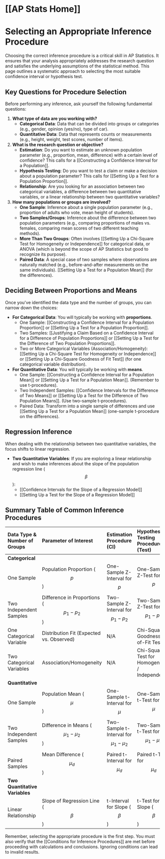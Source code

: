 # [[AP Stats Home]]
# Selecting an Appropriate Inference Procedure

Choosing the correct inference procedure is a critical skill in AP Statistics. It ensures that your analysis appropriately addresses the research question and satisfies the underlying assumptions of the statistical method. This page outlines a systematic approach to selecting the most suitable confidence interval or hypothesis test.

## Key Questions for Procedure Selection

Before performing any inference, ask yourself the following fundamental questions:

1.  **What type of data are you working with?**
    *   **Categorical Data**: Data that can be divided into groups or categories (e.g., gender, opinion (yes/no), type of car).
    *   **Quantitative Data**: Data that represents counts or measurements (e.g., height, weight, test scores, number of items).
2.  **What is the research question or objective?**
    *   **Estimation**: Do you want to estimate an unknown population parameter (e.g., proportion, mean, difference) with a certain level of confidence? This calls for a [[Constructing a Confidence Interval for a Population]].
    *   **Hypothesis Testing**: Do you want to test a claim or make a decision about a population parameter? This calls for [[Setting Up a Test for a Population Proportion]].
    *   **Relationship**: Are you looking for an association between two categorical variables, a difference between two quantitative variables, or a linear relationship between two quantitative variables?
3.  **How many populations or groups are involved?**
    *   **One Sample**: Inference about a single population parameter (e.g., proportion of adults who vote, mean height of students).
    *   **Two Samples/Groups**: Inference about the difference between two population parameters (e.g., comparing proportions of males vs. females, comparing mean scores of two different teaching methods).
    *   **More Than Two Groups**: Often involves [[Setting Up a Chi-Square Test for Homogeneity or Independence]] for categorical data, or ANOVA (which is beyond the scope of AP Statistics but good to recognize its purpose).
    *   **Paired Data**: A special case of two samples where observations are naturally matched (e.g., before-and-after measurements on the same individuals). [[Setting Up a Test for a Population Mean]] (for the differences).

## Deciding Between Proportions and Means

Once you've identified the data type and the number of groups, you can narrow down the choices:

*   **For Categorical Data**: You will typically be working with **proportions**.
    *   One Sample: [[Constructing a Confidence Interval for a Population Proportion]] or [[Setting Up a Test for a Population Proportion]].
    *   Two Samples: [[Justifying a Claim Based on a Confidence Interval for a Difference of Population Proportions]] or [[Setting Up a Test for the Difference of Two Population Proportions]].
    *   Two or More Categorical Variables (Association/Homogeneity): [[Setting Up a Chi-Square Test for Homogeneity or Independence]] or [[Setting Up a Chi-Square Goodness of Fit Test]] (for one categorical variable distribution).
*   **For Quantitative Data**: You will typically be working with **means**.
    *   One Sample: [[Constructing a Confidence Interval for a Population Mean]] or [[Setting Up a Test for a Population Mean]]. (Remember to use t-procedures).
    *   Two Independent Samples: [[Confidence Intervals for the Difference of Two Means]] or [[Setting Up a Test for the Difference of Two Population Means]]. (Use two-sample t-procedures).
    *   Paired Data: Transform into a single sample of differences and use [[Setting Up a Test for a Population Mean]] (one-sample t-procedure on the differences).

## Regression Inference

When dealing with the relationship between two quantitative variables, the focus shifts to linear regression.

*   **Two Quantitative Variables**: If you are exploring a linear relationship and wish to make inferences about the slope of the population regression line ($$\beta$$):
    *   [[Confidence Intervals for the Slope of a Regression Model]]
    *   [[Setting Up a Test for the Slope of a Regression Model]]

## Summary Table of Common Inference Procedures

| Data Type & Number of Groups | Parameter of Interest | Estimation Procedure (CI) | Hypothesis Testing Procedure (Test) |
| :--------------------------- | :-------------------- | :------------------------ | :---------------------------------- |
| **Categorical**              |                       |                           |                                     |
| One Sample                   | Population Proportion ($$p$$) | One-Sample Z-Interval for $$p$$ | One-Sample Z-Test for $$p$$         |
| Two Independent Samples      | Difference in Proportions ($$p_1 - p_2$$) | Two-Sample Z-Interval for $$p_1 - p_2$$ | Two-Sample Z-Test for $$p_1 - p_2$$ |
| One Categorical Variable     | Distribution Fit (Expected vs. Observed) | N/A | Chi-Square Goodness-of-Fit Test |
| Two Categorical Variables    | Association/Homogeneity | N/A | Chi-Square Test for Homogeneity / Independence |
| **Quantitative**             |                       |                           |                                     |
| One Sample                   | Population Mean ($$\mu$$) | One-Sample t-Interval for $$\mu$$ | One-Sample t-Test for $$\mu$$       |
| Two Independent Samples      | Difference in Means ($$\mu_1 - \mu_2$$) | Two-Sample t-Interval for $$\mu_1 - \mu_2$$ | Two-Sample t-Test for $$\mu_1 - \mu_2$$ |
| Paired Samples               | Mean Difference ($$\mu_d$$) | Paired t-Interval for $$\mu_d$$ | Paired t-Test for $$\mu_d$$         |
| **Two Quantitative Variables** |                       |                           |                                     |
| Linear Relationship          | Slope of Regression Line ($$\beta$$) | t-Interval for Slope ($$\beta$$) | t-Test for Slope ($$\beta$$)        |

Remember, selecting the appropriate procedure is the first step. You must also verify that the [[Conditions for Inference Procedures]] are met before proceeding with calculations and conclusions. Ignoring conditions can lead to invalid results.
